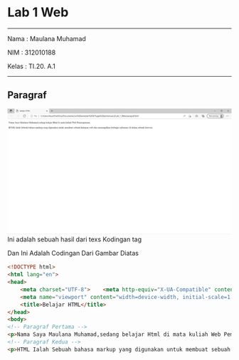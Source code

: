 # Lab 1 Web
<hr>
Nama    : Maulana Muhamad <br>

NIM     : 312010188 <br>

Kelas   : TI.20. A.1 <br>
<hr>
 
 ## Paragraf
![Menambahkan_Paragraf](pict/ss1.png) 
Ini adalah sebuah hasil dari texs Kodingan tag <p>
 Dan Ini Adalah Codingan Dari Gambar Diatas

```html
<!DOCTYPE html>
<html lang="en">
<head>
    <meta charset="UTF-8">    <meta http-equiv="X-UA-Compatible" content="IE=edge">
    <meta name="viewport" content="width=device-width, initial-scale=1.0">
    <title>Belajar HTML</title>
</head>
<body>
<!-- Paragraf Pertama -->
<p>Nama Saya Maulana Muhamad,sedang belajar Html di mata kuliah Web Pemrograman.</p>
<!-- Paragraf Kedua -->
<p>HTML Ialah Sebuah bahasa markup yang digunakan untuk membuat sebuah halaman web dan menampilkan berbagai informasi di  dalam sebuah browser.</p>
```
